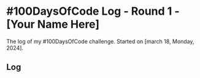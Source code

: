 # #100DaysOfCode Log - Round 1 - [Your Name Here]

The log of my #100DaysOfCode challenge. Started on [march 18, Monday, 2024].

## Log
